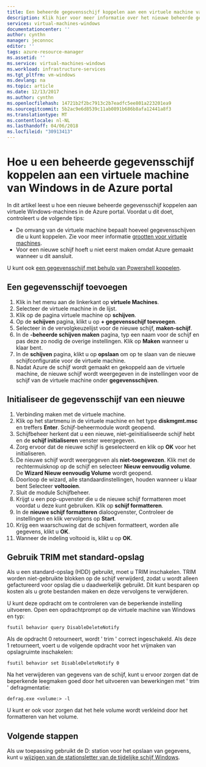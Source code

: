 ```yaml
---
title: Een beheerde gegevensschijf koppelen aan een virtuele machine van Windows - Azure | Microsoft Docs
description: Klik hier voor meer informatie over het nieuwe beheerde gegevensschijf koppelen aan een virtuele machine van Windows in de Azure portal met het implementatiemodel van Resource Manager.
services: virtual-machines-windows
documentationcenter: ''
author: cynthn
manager: jeconnoc
editor: ''
tags: azure-resource-manager
ms.assetid: ''
ms.service: virtual-machines-windows
ms.workload: infrastructure-services
ms.tgt_pltfrm: vm-windows
ms.devlang: na
ms.topic: article
ms.date: 12/13/2017
ms.author: cynthn
ms.openlocfilehash: 14721b2f2bc7913c2b7eadfc5ee801a223201ea9
ms.sourcegitcommit: 5b2ac9e6d8539c11ab0891b686b8afa12441a8f3
ms.translationtype: MT
ms.contentlocale: nl-NL
ms.lasthandoff: 04/06/2018
ms.locfileid: "30913413"
---
```

# <a name="how-to-attach-a-managed-data-disk-to-a-windows-vm-in-the-azure-portal"></a>Hoe u een beheerde gegevensschijf koppelen aan een virtuele machine van Windows in de Azure portal

In dit artikel leest u hoe een nieuwe beheerde gegevensschijf koppelen aan virtuele Windows-machines in de Azure portal. Voordat u dit doet, controleert u de volgende tips:

* De omvang van de virtuele machine bepaalt hoeveel gegevensschijven die u kunt koppelen. Zie voor meer informatie [grootten voor virtuele machines](sizes.md).
* Voor een nieuwe schijf hoeft u niet eerst maken omdat Azure gemaakt wanneer u dit aansluit.

U kunt ook [een gegevensschijf met behulp van Powershell koppelen](attach-disk-ps.md).



## <a name="add-a-data-disk"></a>Een gegevensschijf toevoegen
1. Klik in het menu aan de linkerkant op **virtuele Machines**.
2. Selecteer de virtuele machine in de lijst.
3. Klik op de pagina virtuele machine op **schijven**.
4. Op de **schijven** pagina, klikt u op **+ gegevensschijf toevoegen**.
5. Selecteer in de vervolgkeuzelijst voor de nieuwe schijf, **maken-schijf**.
6. In de **-beheerde schijven maken** pagina, typ een naam voor de schijf en pas deze zo nodig de overige instellingen. Klik op **Maken** wanneer u klaar bent.
7. In de **schijven** pagina, klikt u op **opslaan** om op te slaan van de nieuwe schijfconfiguratie voor de virtuele machine.
6. Nadat Azure de schijf wordt gemaakt en gekoppeld aan de virtuele machine, de nieuwe schijf wordt weergegeven in de instellingen voor de schijf van de virtuele machine onder **gegevensschijven**.


## <a name="initialize-a-new-data-disk"></a>Initialiseer de gegevensschijf van een nieuwe

1. Verbinding maken met de virtuele machine.
1. Klik op het startmenu in de virtuele machine en het type **diskmgmt.msc** en treffers **Enter**. Schijf-beheermodule wordt geopend.
2. Schijfbeheer herkent dat u een nieuwe, niet-geïnitialiseerde schijf hebt en de **schijf initialiseren** venster weergegeven.
3. Zorg ervoor dat de nieuwe schijf is geselecteerd en klik op **OK** voor het initialiseren.
4. De nieuwe schijf wordt weergegeven als **niet-toegewezen**. Klik met de rechtermuisknop op de schijf en selecteer **Nieuw eenvoudig volume**. De **Wizard Nieuw eenvoudig Volume** wordt geopend.
5. Doorloop de wizard, alle standaardinstellingen, houden wanneer u klaar bent Selecteer **voltooien**.
6. Sluit de module Schijfbeheer.
7. Krijgt u een pop-upvenster die u de nieuwe schijf formatteren moet voordat u deze kunt gebruiken. Klik op **schijf formatteren**.
8. In de **nieuwe schijf formatteren** dialoogvenster, Controleer de instellingen en klik vervolgens op **Start**.
9. Krijg een waarschuwing dat de schijven formatteert, worden alle gegevens, klikt u **OK**.
10. Wanneer de indeling voltooid is, klikt u op **OK**.

## <a name="use-trim-with-standard-storage"></a>Gebruik TRIM met standard-opslag

Als u een standard-opslag (HDD) gebruikt, moet u TRIM inschakelen. TRIM worden niet-gebruikte blokken op de schijf verwijderd, zodat u wordt alleen gefactureerd voor opslag die u daadwerkelijk gebruikt. Dit kunt besparen op kosten als u grote bestanden maken en deze vervolgens te verwijderen. 

U kunt deze opdracht om te controleren van de beperkende instelling uitvoeren. Open een opdrachtprompt op de virtuele machine van Windows en typ:

```
fsutil behavior query DisableDeleteNotify
```

Als de opdracht 0 retourneert, wordt ' trim ' correct ingeschakeld. Als deze 1 retourneert, voert u de volgende opdracht voor het vrijmaken van opslagruimte inschakelen:
```
fsutil behavior set DisableDeleteNotify 0
```

Na het verwijderen van gegevens van de schijf, kunt u ervoor zorgen dat de beperkende leegmaken goed door het uitvoeren van bewerkingen met ' trim ' defragmentatie:

```
defrag.exe <volume:> -l
```

U kunt er ook voor zorgen dat het hele volume wordt verkleind door het formatteren van het volume.

## <a name="next-steps"></a>Volgende stappen
Als uw toepassing gebruikt de D: station voor het opslaan van gegevens, kunt u [wijzigen van de stationsletter van de tijdelijke schijf Windows](change-drive-letter.md?toc=%2fazure%2fvirtual-machines%2fwindows%2fclassic%2ftoc.json).
